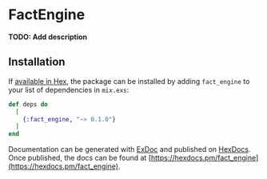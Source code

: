 # FactEngine

**TODO: Add description**

## Installation

If [available in Hex](https://hex.pm/docs/publish), the package can be installed
by adding `fact_engine` to your list of dependencies in `mix.exs`:

```elixir
def deps do
  [
    {:fact_engine, "~> 0.1.0"}
  ]
end
```

Documentation can be generated with [ExDoc](https://github.com/elixir-lang/ex_doc)
and published on [HexDocs](https://hexdocs.pm). Once published, the docs can
be found at [https://hexdocs.pm/fact_engine](https://hexdocs.pm/fact_engine).

